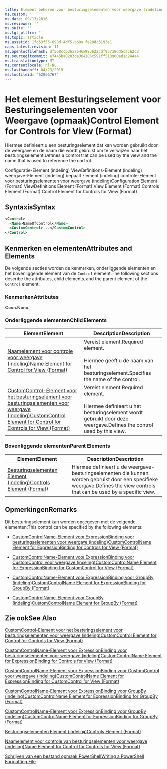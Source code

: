 ```yaml
---
title: Element beheren voor besturingselementen voor weergave (indeling) | Microsoft Docs
ms.custom: ''
ms.date: 09/13/2016
ms.reviewer: ''
ms.suite: ''
ms.tgt_pltfrm: ''
ms.topic: article
ms.assetid: 1fd53f55-698d-4df5-bb9a-fe28dc3193e1
caps.latest.revision: 11
ms.openlocfilehash: df568ccb36a2646b983622cdf95718dd5cac62c3
ms.sourcegitcommit: e7445ba8203da304286c591ff513900ad1c244a4
ms.translationtype: MT
ms.contentlocale: nl-NL
ms.lasthandoff: 04/23/2019
ms.locfileid: "62066767"
---
```

# <a name="control-element-for-controls-for-view--format"></a><span data-ttu-id="42674-102">Het element Besturingselement voor Besturingselementen voor Weergave (opmaak)</span><span class="sxs-lookup"><span data-stu-id="42674-102">Control Element for Controls for View  (Format)</span></span>

<span data-ttu-id="42674-103">Hiermee definieert u een besturingselement dat kan worden gebruikt door de weergave en de naam die wordt gebruikt om te verwijzen naar het besturingselement.</span><span class="sxs-lookup"><span data-stu-id="42674-103">Defines a control that can be used by the view and the name that is used to reference the control.</span></span>

<span data-ttu-id="42674-104">Configuratie-Element (indeling) ViewDefinitions-Element (indeling) weergave-Element (indeling) bepaalt Element (indeling) controle-Element voor besturingselementen voor weergave (indeling)</span><span class="sxs-lookup"><span data-stu-id="42674-104">Configuration Element (Format) ViewDefinitions Element (Format) View Element (Format) Controls Element (Format) Control Element for Controls for View (Format)</span></span>

## <a name="syntax"></a><span data-ttu-id="42674-105">Syntaxis</span><span class="sxs-lookup"><span data-stu-id="42674-105">Syntax</span></span>

```xml
<Control>
  <Name>NameOfControl</Name>
  <CustomControl>...</CustomControl>
</Control>
```

## <a name="attributes-and-elements"></a><span data-ttu-id="42674-106">Kenmerken en elementen</span><span class="sxs-lookup"><span data-stu-id="42674-106">Attributes and Elements</span></span>

<span data-ttu-id="42674-107">De volgende secties worden de kenmerken, onderliggende elementen en het bovenliggende element van de `Control` element.</span><span class="sxs-lookup"><span data-stu-id="42674-107">The following sections describe the attributes, child elements, and the parent element of the `Control` element.</span></span>

### <a name="attributes"></a><span data-ttu-id="42674-108">Kenmerken</span><span class="sxs-lookup"><span data-stu-id="42674-108">Attributes</span></span>

<span data-ttu-id="42674-109">Geen.</span><span class="sxs-lookup"><span data-stu-id="42674-109">None.</span></span>

### <a name="child-elements"></a><span data-ttu-id="42674-110">Onderliggende elementen</span><span class="sxs-lookup"><span data-stu-id="42674-110">Child Elements</span></span>

|<span data-ttu-id="42674-111">Element</span><span class="sxs-lookup"><span data-stu-id="42674-111">Element</span></span>|<span data-ttu-id="42674-112">Description</span><span class="sxs-lookup"><span data-stu-id="42674-112">Description</span></span>|
|-------------|-----------------|
|[<span data-ttu-id="42674-113">Naamelement voor controle voor weergave (indeling)</span><span class="sxs-lookup"><span data-stu-id="42674-113">Name Element for Control for View (Format)</span></span>](./name-element-for-control-for-controls-for-view-format.md)|<span data-ttu-id="42674-114">Vereist element.</span><span class="sxs-lookup"><span data-stu-id="42674-114">Required element.</span></span><br /><br /> <span data-ttu-id="42674-115">Hiermee geeft u de naam van het besturingselement.</span><span class="sxs-lookup"><span data-stu-id="42674-115">Specifies the name of the control.</span></span>|
|[<span data-ttu-id="42674-116">CustomControl-Element voor het besturingselement voor besturingselementen voor weergave (indeling)</span><span class="sxs-lookup"><span data-stu-id="42674-116">CustomControl Element for Control for Controls for View (Format)</span></span>](./customcontrol-element-for-control-for-controls-for-view-format.md)|<span data-ttu-id="42674-117">Vereist element.</span><span class="sxs-lookup"><span data-stu-id="42674-117">Required element.</span></span><br /><br /> <span data-ttu-id="42674-118">Hiermee definieert u het besturingselement wordt gebruikt door deze weergave.</span><span class="sxs-lookup"><span data-stu-id="42674-118">Defines the control used by this view.</span></span>|

### <a name="parent-elements"></a><span data-ttu-id="42674-119">Bovenliggende elementen</span><span class="sxs-lookup"><span data-stu-id="42674-119">Parent Elements</span></span>

|<span data-ttu-id="42674-120">Element</span><span class="sxs-lookup"><span data-stu-id="42674-120">Element</span></span>|<span data-ttu-id="42674-121">Description</span><span class="sxs-lookup"><span data-stu-id="42674-121">Description</span></span>|
|-------------|-----------------|
|[<span data-ttu-id="42674-122">Besturingselementen Element (indeling)</span><span class="sxs-lookup"><span data-stu-id="42674-122">Controls Element (Format)</span></span>](./controls-element-for-view-format.md)|<span data-ttu-id="42674-123">Hiermee definieert u de weergave-besturingselementen die kunnen worden gebruikt door een specifieke weergave.</span><span class="sxs-lookup"><span data-stu-id="42674-123">Defines the view controls that can be used by a specific view.</span></span>|

## <a name="remarks"></a><span data-ttu-id="42674-124">Opmerkingen</span><span class="sxs-lookup"><span data-stu-id="42674-124">Remarks</span></span>

<span data-ttu-id="42674-125">Dit besturingselement kan worden opgegeven met de volgende elementen:</span><span class="sxs-lookup"><span data-stu-id="42674-125">This control can be specified by the following elements:</span></span>

- [<span data-ttu-id="42674-126">CustomControlName-Element voor ExpressionBinding voor besturingselementen voor weergave (indeling)</span><span class="sxs-lookup"><span data-stu-id="42674-126">CustomControlName Element for ExpressionBinding for Controls for View (Format)</span></span>](./customcontrolname-element-for-expressionbinding-for-controls-for-view-format.md)

- [<span data-ttu-id="42674-127">CustomControlName-Element voor ExpressionBinding voor CustomControl voor weergave (indeling)</span><span class="sxs-lookup"><span data-stu-id="42674-127">CustomControlName Element for ExpressionBinding for CustomControl for View (Format)</span></span>](./customcontrolname-element-for-expressionbinding-for-customcontrol-for-view-format.md)

- [<span data-ttu-id="42674-128">CustomControlName-Element voor ExpressionBinding voor GroupBy (indeling)</span><span class="sxs-lookup"><span data-stu-id="42674-128">CustomControlName Element for ExpressionBinding for GroupBy (Format)</span></span>](./customcontrolname-element-for-expressionbinding-for-groupby-format.md)

- [<span data-ttu-id="42674-129">CustomControlName-Element voor GroupBy (indeling)</span><span class="sxs-lookup"><span data-stu-id="42674-129">CustomControlName Element for GroupBy (Format)</span></span>](./customcontrolname-element-for-groupby-format.md)

## <a name="see-also"></a><span data-ttu-id="42674-130">Zie ook</span><span class="sxs-lookup"><span data-stu-id="42674-130">See Also</span></span>

[<span data-ttu-id="42674-131">CustomControl-Element voor het besturingselement voor besturingselementen voor weergave (indeling)</span><span class="sxs-lookup"><span data-stu-id="42674-131">CustomControl Element for Control for Controls for View (Format)</span></span>](./customcontrol-element-for-control-for-controls-for-view-format.md)

[<span data-ttu-id="42674-132">CustomControlName-Element voor ExpressionBinding voor besturingselementen voor weergave (indeling)</span><span class="sxs-lookup"><span data-stu-id="42674-132">CustomControlName Element for ExpressionBinding for Controls for View (Format)</span></span>](./customcontrolname-element-for-expressionbinding-for-controls-for-view-format.md)

[<span data-ttu-id="42674-133">CustomControlName-Element voor ExpressionBinding voor CustomControl voor weergave (indeling)</span><span class="sxs-lookup"><span data-stu-id="42674-133">CustomControlName Element for ExpressionBinding for CustomControl for View (Format)</span></span>](./customcontrolname-element-for-expressionbinding-for-customcontrol-for-view-format.md)

[<span data-ttu-id="42674-134">CustomControlName-Element voor ExpressionBinding voor GroupBy (indeling)</span><span class="sxs-lookup"><span data-stu-id="42674-134">CustomControlName Element for ExpressionBinding for GroupBy (Format)</span></span>](./customcontrolname-element-for-expressionbinding-for-groupby-format.md)

[<span data-ttu-id="42674-135">CustomControlName-Element voor ExpressionBinding voor GroupBy (indeling)</span><span class="sxs-lookup"><span data-stu-id="42674-135">CustomControlName Element for ExpressionBinding for GroupBy (Format)</span></span>](./customcontrolname-element-for-expressionbinding-for-groupby-format.md)

[<span data-ttu-id="42674-136">Besturingselementen Element (indeling)</span><span class="sxs-lookup"><span data-stu-id="42674-136">Controls Element (Format)</span></span>](./controls-element-for-view-format.md)

[<span data-ttu-id="42674-137">Naamelement voor controle van besturingselementen voor weergave (indeling)</span><span class="sxs-lookup"><span data-stu-id="42674-137">Name Element for Control for Controls for View (Format)</span></span>](./name-element-for-control-for-controls-for-view-format.md)

[<span data-ttu-id="42674-138">Schrijven van een bestand opmaak PowerShell</span><span class="sxs-lookup"><span data-stu-id="42674-138">Writing a PowerShell Formatting File</span></span>](./writing-a-powershell-formatting-file.md)
